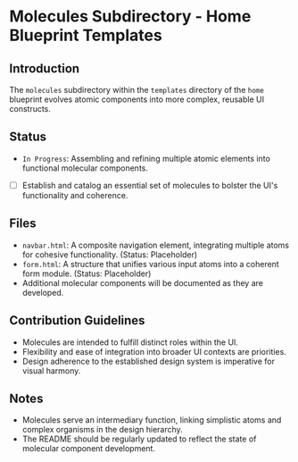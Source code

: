# Molecules Subdirectory - Home Blueprint Templates

## Introduction
The `molecules` subdirectory within the `templates` directory of the `home` blueprint evolves atomic components into more complex, reusable UI constructs.

## Status
- `In Progress`: Assembling and refining multiple atomic elements into functional molecular components.
- [ ] Establish and catalog an essential set of molecules to bolster the UI's functionality and coherence.

## Files
- `navbar.html`: A composite navigation element, integrating multiple atoms for cohesive functionality. (Status: Placeholder)
- `form.html`: A structure that unifies various input atoms into a coherent form module. (Status: Placeholder)
- Additional molecular components will be documented as they are developed.

## Contribution Guidelines
- Molecules are intended to fulfill distinct roles within the UI.
- Flexibility and ease of integration into broader UI contexts are priorities.
- Design adherence to the established design system is imperative for visual harmony.

## Notes
- Molecules serve an intermediary function, linking simplistic atoms and complex organisms in the design hierarchy.
- The README should be regularly updated to reflect the state of molecular component development.